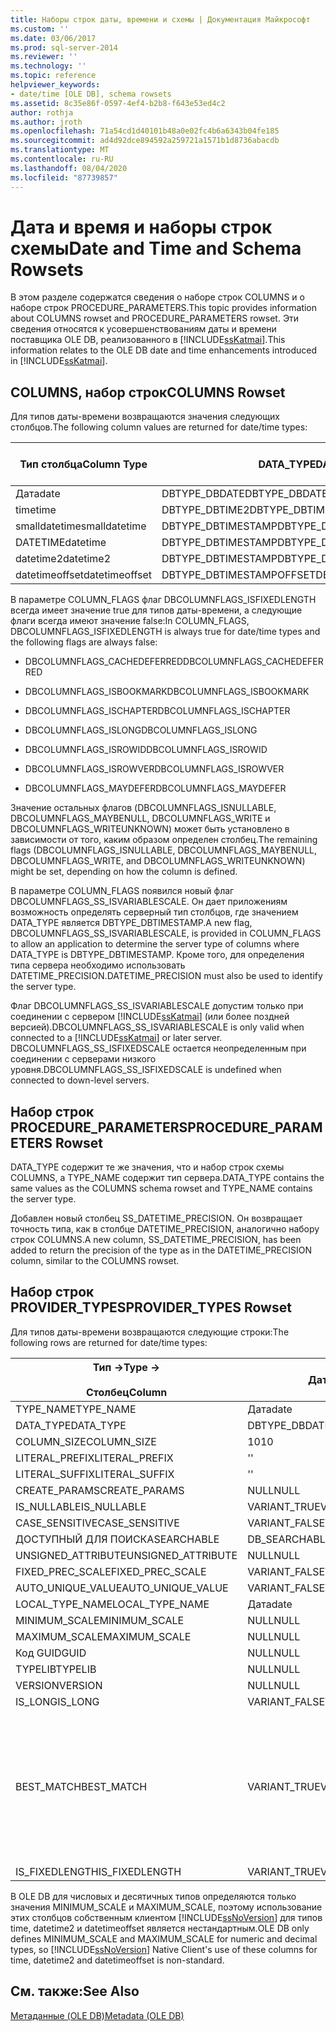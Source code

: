 ```yaml
---
title: Наборы строк даты, времени и схемы | Документация Майкрософт
ms.custom: ''
ms.date: 03/06/2017
ms.prod: sql-server-2014
ms.reviewer: ''
ms.technology: ''
ms.topic: reference
helpviewer_keywords:
- date/time [OLE DB], schema rowsets
ms.assetid: 8c35e86f-0597-4ef4-b2b8-f643e53ed4c2
author: rothja
ms.author: jroth
ms.openlocfilehash: 71a54cd1d40101b48a0e02fc4b6a6343b04fe185
ms.sourcegitcommit: ad4d92dce894592a259721a1571b1d8736abacdb
ms.translationtype: MT
ms.contentlocale: ru-RU
ms.lasthandoff: 08/04/2020
ms.locfileid: "87739857"
---
```

# <a name="date-and-time-and-schema-rowsets"></a><span data-ttu-id="da18d-102">Дата и время и наборы строк схемы</span><span class="sxs-lookup"><span data-stu-id="da18d-102">Date and Time and Schema Rowsets</span></span>
  <span data-ttu-id="da18d-103">В этом разделе содержатся сведения о наборе строк COLUMNS и о наборе строк PROCEDURE_PARAMETERS.</span><span class="sxs-lookup"><span data-stu-id="da18d-103">This topic provides information about COLUMNS rowset and PROCEDURE_PARAMETERS rowset.</span></span> <span data-ttu-id="da18d-104">Эти сведения относятся к усовершенствованиям даты и времени поставщика OLE DB, реализованного в [!INCLUDE[ssKatmai](../../includes/sskatmai-md.md)].</span><span class="sxs-lookup"><span data-stu-id="da18d-104">This information relates to the OLE DB date and time enhancements introduced in [!INCLUDE[ssKatmai](../../includes/sskatmai-md.md)].</span></span>  
  
## <a name="columns-rowset"></a><span data-ttu-id="da18d-105">COLUMNS, набор строк</span><span class="sxs-lookup"><span data-stu-id="da18d-105">COLUMNS Rowset</span></span>  
 <span data-ttu-id="da18d-106">Для типов даты-времени возвращаются значения следующих столбцов.</span><span class="sxs-lookup"><span data-stu-id="da18d-106">The following column values are returned for date/time types:</span></span>  
  
|<span data-ttu-id="da18d-107">Тип столбца</span><span class="sxs-lookup"><span data-stu-id="da18d-107">Column Type</span></span>|<span data-ttu-id="da18d-108">DATA_TYPE</span><span class="sxs-lookup"><span data-stu-id="da18d-108">DATA_TYPE</span></span>|<span data-ttu-id="da18d-109">COLUMN_FLAGS, DBCOLUMFLAGS_SS_ISVARIABLESCALE</span><span class="sxs-lookup"><span data-stu-id="da18d-109">COLUMN_FLAGS, DBCOLUMFLAGS_SS_ISVARIABLESCALE</span></span>|<span data-ttu-id="da18d-110">DATETIME_PRECISION</span><span class="sxs-lookup"><span data-stu-id="da18d-110">DATETIME_PRECISION</span></span>|  
|-----------------|----------------|------------------------------------------------------|-------------------------|  
|<span data-ttu-id="da18d-111">Дата</span><span class="sxs-lookup"><span data-stu-id="da18d-111">date</span></span>|<span data-ttu-id="da18d-112">DBTYPE_DBDATE</span><span class="sxs-lookup"><span data-stu-id="da18d-112">DBTYPE_DBDATE</span></span>|<span data-ttu-id="da18d-113">Очистить</span><span class="sxs-lookup"><span data-stu-id="da18d-113">Clear</span></span>|<span data-ttu-id="da18d-114">0</span><span class="sxs-lookup"><span data-stu-id="da18d-114">0</span></span>|  
|<span data-ttu-id="da18d-115">time</span><span class="sxs-lookup"><span data-stu-id="da18d-115">time</span></span>|<span data-ttu-id="da18d-116">DBTYPE_DBTIME2</span><span class="sxs-lookup"><span data-stu-id="da18d-116">DBTYPE_DBTIME2</span></span>|<span data-ttu-id="da18d-117">Присвойте параметру</span><span class="sxs-lookup"><span data-stu-id="da18d-117">Set</span></span>|<span data-ttu-id="da18d-118">0..7</span><span class="sxs-lookup"><span data-stu-id="da18d-118">0..7</span></span>|  
|<span data-ttu-id="da18d-119">smalldatetime</span><span class="sxs-lookup"><span data-stu-id="da18d-119">smalldatetime</span></span>|<span data-ttu-id="da18d-120">DBTYPE_DBTIMESTAMP</span><span class="sxs-lookup"><span data-stu-id="da18d-120">DBTYPE_DBTIMESTAMP</span></span>|<span data-ttu-id="da18d-121">Очистить</span><span class="sxs-lookup"><span data-stu-id="da18d-121">Clear</span></span>|<span data-ttu-id="da18d-122">0</span><span class="sxs-lookup"><span data-stu-id="da18d-122">0</span></span>|  
|<span data-ttu-id="da18d-123">DATETIME</span><span class="sxs-lookup"><span data-stu-id="da18d-123">datetime</span></span>|<span data-ttu-id="da18d-124">DBTYPE_DBTIMESTAMP</span><span class="sxs-lookup"><span data-stu-id="da18d-124">DBTYPE_DBTIMESTAMP</span></span>|<span data-ttu-id="da18d-125">Очистить</span><span class="sxs-lookup"><span data-stu-id="da18d-125">Clear</span></span>|<span data-ttu-id="da18d-126">3</span><span class="sxs-lookup"><span data-stu-id="da18d-126">3</span></span>|  
|<span data-ttu-id="da18d-127">datetime2</span><span class="sxs-lookup"><span data-stu-id="da18d-127">datetime2</span></span>|<span data-ttu-id="da18d-128">DBTYPE_DBTIMESTAMP</span><span class="sxs-lookup"><span data-stu-id="da18d-128">DBTYPE_DBTIMESTAMP</span></span>|<span data-ttu-id="da18d-129">Присвойте параметру</span><span class="sxs-lookup"><span data-stu-id="da18d-129">Set</span></span>|<span data-ttu-id="da18d-130">0..7</span><span class="sxs-lookup"><span data-stu-id="da18d-130">0..7</span></span>|  
|<span data-ttu-id="da18d-131">datetimeoffset</span><span class="sxs-lookup"><span data-stu-id="da18d-131">datetimeoffset</span></span>|<span data-ttu-id="da18d-132">DBTYPE_DBTIMESTAMPOFFSET</span><span class="sxs-lookup"><span data-stu-id="da18d-132">DBTYPE_DBTIMESTAMPOFFSET</span></span>|<span data-ttu-id="da18d-133">Присвойте параметру</span><span class="sxs-lookup"><span data-stu-id="da18d-133">Set</span></span>|<span data-ttu-id="da18d-134">0..7</span><span class="sxs-lookup"><span data-stu-id="da18d-134">0..7</span></span>|  
  
 <span data-ttu-id="da18d-135">В параметре COLUMN_FLAGS флаг DBCOLUMNFLAGS_ISFIXEDLENGTH всегда имеет значение true для типов даты-времени, а следующие флаги всегда имеют значение false:</span><span class="sxs-lookup"><span data-stu-id="da18d-135">In COLUMN_FLAGS, DBCOLUMNFLAGS_ISFIXEDLENGTH is always true for date/time types and the following flags are always false:</span></span>  
  
-   <span data-ttu-id="da18d-136">DBCOLUMNFLAGS_CACHEDEFERRED</span><span class="sxs-lookup"><span data-stu-id="da18d-136">DBCOLUMNFLAGS_CACHEDEFERRED</span></span>  
  
-   <span data-ttu-id="da18d-137">DBCOLUMNFLAGS_ISBOOKMARK</span><span class="sxs-lookup"><span data-stu-id="da18d-137">DBCOLUMNFLAGS_ISBOOKMARK</span></span>  
  
-   <span data-ttu-id="da18d-138">DBCOLUMNFLAGS_ISCHAPTER</span><span class="sxs-lookup"><span data-stu-id="da18d-138">DBCOLUMNFLAGS_ISCHAPTER</span></span>  
  
-   <span data-ttu-id="da18d-139">DBCOLUMNFLAGS_ISLONG</span><span class="sxs-lookup"><span data-stu-id="da18d-139">DBCOLUMNFLAGS_ISLONG</span></span>  
  
-   <span data-ttu-id="da18d-140">DBCOLUMNFLAGS_ISROWID</span><span class="sxs-lookup"><span data-stu-id="da18d-140">DBCOLUMNFLAGS_ISROWID</span></span>  
  
-   <span data-ttu-id="da18d-141">DBCOLUMNFLAGS_ISROWVER</span><span class="sxs-lookup"><span data-stu-id="da18d-141">DBCOLUMNFLAGS_ISROWVER</span></span>  
  
-   <span data-ttu-id="da18d-142">DBCOLUMNFLAGS_MAYDEFER</span><span class="sxs-lookup"><span data-stu-id="da18d-142">DBCOLUMNFLAGS_MAYDEFER</span></span>  
  
 <span data-ttu-id="da18d-143">Значение остальных флагов (DBCOLUMNFLAGS_ISNULLABLE, DBCOLUMNFLAGS_MAYBENULL, DBCOLUMNFLAGS_WRITE и DBCOLUMNFLAGS_WRITEUNKNOWN) может быть установлено в зависимости от того, каким образом определен столбец.</span><span class="sxs-lookup"><span data-stu-id="da18d-143">The remaining flags (DBCOLUMNFLAGS_ISNULLABLE, DBCOLUMNFLAGS_MAYBENULL, DBCOLUMNFLAGS_WRITE, and DBCOLUMNFLAGS_WRITEUNKNOWN) might be set, depending on how the column is defined.</span></span>  
  
 <span data-ttu-id="da18d-144">В параметре COLUMN_FLAGS появился новый флаг DBCOLUMNFLAGS_SS_ISVARIABLESCALE. Он дает приложениям возможность определять серверный тип столбцов, где значением DATA_TYPE является DBTYPE_DBTIMESTAMP.</span><span class="sxs-lookup"><span data-stu-id="da18d-144">A new flag, DBCOLUMNFLAGS_SS_ISVARIABLESCALE, is provided in COLUMN_FLAGS to allow an application to determine the server type of columns where DATA_TYPE is DBTYPE_DBTIMESTAMP.</span></span> <span data-ttu-id="da18d-145">Кроме того, для определения типа сервера необходимо использовать DATETIME_PRECISION.</span><span class="sxs-lookup"><span data-stu-id="da18d-145">DATETIME_PRECISION must also be used to identify the server type.</span></span>  
  
 <span data-ttu-id="da18d-146">Флаг DBCOLUMNFLAGS_SS_ISVARIABLESCALE допустим только при соединении с сервером [!INCLUDE[ssKatmai](../../includes/sskatmai-md.md)] (или более поздней версией).</span><span class="sxs-lookup"><span data-stu-id="da18d-146">DBCOLUMNFLAGS_SS_ISVARIABLESCALE is only valid when connected to a [!INCLUDE[ssKatmai](../../includes/sskatmai-md.md)] or later server.</span></span> <span data-ttu-id="da18d-147">DBCOLUMNFLAGS_SS_ISFIXEDSCALE остается неопределенным при соединении с серверами низкого уровня.</span><span class="sxs-lookup"><span data-stu-id="da18d-147">DBCOLUMNFLAGS_SS_ISFIXEDSCALE is undefined when connected to down-level servers.</span></span>  
  
## <a name="procedure_parameters-rowset"></a><span data-ttu-id="da18d-148">Набор строк PROCEDURE_PARAMETERS</span><span class="sxs-lookup"><span data-stu-id="da18d-148">PROCEDURE_PARAMETERS Rowset</span></span>  
 <span data-ttu-id="da18d-149">DATA_TYPE содержит те же значения, что и набор строк схемы COLUMNS, а TYPE_NAME содержит тип сервера.</span><span class="sxs-lookup"><span data-stu-id="da18d-149">DATA_TYPE contains the same values as the COLUMNS schema rowset and TYPE_NAME contains the server type.</span></span>  
  
 <span data-ttu-id="da18d-150">Добавлен новый столбец SS_DATETIME_PRECISION. Он возвращает точность типа, как в столбце DATETIME_PRECISION, аналогично набору строк COLUMNS.</span><span class="sxs-lookup"><span data-stu-id="da18d-150">A new column, SS_DATETIME_PRECISION, has been added to return the precision of the type as in the DATETIME_PRECISION column, similar to the COLUMNS rowset.</span></span>  
  
## <a name="provider_types-rowset"></a><span data-ttu-id="da18d-151">Набор строк PROVIDER_TYPES</span><span class="sxs-lookup"><span data-stu-id="da18d-151">PROVIDER_TYPES Rowset</span></span>  
 <span data-ttu-id="da18d-152">Для типов даты-времени возвращаются следующие строки:</span><span class="sxs-lookup"><span data-stu-id="da18d-152">The following rows are returned for date/time types:</span></span>  
  
|<span data-ttu-id="da18d-153">Тип -></span><span class="sxs-lookup"><span data-stu-id="da18d-153">Type -></span></span><br /><br /> <span data-ttu-id="da18d-154">Столбец</span><span class="sxs-lookup"><span data-stu-id="da18d-154">Column</span></span>|<span data-ttu-id="da18d-155">Дата</span><span class="sxs-lookup"><span data-stu-id="da18d-155">date</span></span>|<span data-ttu-id="da18d-156">time</span><span class="sxs-lookup"><span data-stu-id="da18d-156">time</span></span>|<span data-ttu-id="da18d-157">smalldatetime</span><span class="sxs-lookup"><span data-stu-id="da18d-157">smalldatetime</span></span>|<span data-ttu-id="da18d-158">DATETIME</span><span class="sxs-lookup"><span data-stu-id="da18d-158">datetime</span></span>|<span data-ttu-id="da18d-159">datetime2</span><span class="sxs-lookup"><span data-stu-id="da18d-159">datetime2</span></span>|<span data-ttu-id="da18d-160">datetimeoffset</span><span class="sxs-lookup"><span data-stu-id="da18d-160">datetimeoffset</span></span>|  
|--------------------------|----------|----------|-------------------|--------------|---------------|--------------------|  
|<span data-ttu-id="da18d-161">TYPE_NAME</span><span class="sxs-lookup"><span data-stu-id="da18d-161">TYPE_NAME</span></span>|<span data-ttu-id="da18d-162">Дата</span><span class="sxs-lookup"><span data-stu-id="da18d-162">date</span></span>|<span data-ttu-id="da18d-163">time</span><span class="sxs-lookup"><span data-stu-id="da18d-163">time</span></span>|<span data-ttu-id="da18d-164">smalldatetime</span><span class="sxs-lookup"><span data-stu-id="da18d-164">smalldatetime</span></span>|<span data-ttu-id="da18d-165">DATETIME</span><span class="sxs-lookup"><span data-stu-id="da18d-165">datetime</span></span>|<span data-ttu-id="da18d-166">datetime2</span><span class="sxs-lookup"><span data-stu-id="da18d-166">datetime2</span></span>|<span data-ttu-id="da18d-167">datetimeoffset</span><span class="sxs-lookup"><span data-stu-id="da18d-167">datetimeoffset</span></span>|  
|<span data-ttu-id="da18d-168">DATA_TYPE</span><span class="sxs-lookup"><span data-stu-id="da18d-168">DATA_TYPE</span></span>|<span data-ttu-id="da18d-169">DBTYPE_DBDATE</span><span class="sxs-lookup"><span data-stu-id="da18d-169">DBTYPE_DBDATE</span></span>|<span data-ttu-id="da18d-170">DBTYPE_DBTIME2</span><span class="sxs-lookup"><span data-stu-id="da18d-170">DBTYPE_DBTIME2</span></span>|<span data-ttu-id="da18d-171">DBTYPE_DBTIMESTAMP</span><span class="sxs-lookup"><span data-stu-id="da18d-171">DBTYPE_DBTIMESTAMP</span></span>|<span data-ttu-id="da18d-172">DBTYPE_DBTIMESTAMP</span><span class="sxs-lookup"><span data-stu-id="da18d-172">DBTYPE_DBTIMESTAMP</span></span>|<span data-ttu-id="da18d-173">DBTYPE_DBTIMESTAMP</span><span class="sxs-lookup"><span data-stu-id="da18d-173">DBTYPE_DBTIMESTAMP</span></span>|<span data-ttu-id="da18d-174">DBTYPE_DBTIMESTAMPOFFSET</span><span class="sxs-lookup"><span data-stu-id="da18d-174">DBTYPE_DBTIMESTAMPOFFSET</span></span>|  
|<span data-ttu-id="da18d-175">COLUMN_SIZE</span><span class="sxs-lookup"><span data-stu-id="da18d-175">COLUMN_SIZE</span></span>|<span data-ttu-id="da18d-176">10</span><span class="sxs-lookup"><span data-stu-id="da18d-176">10</span></span>|<span data-ttu-id="da18d-177">16</span><span class="sxs-lookup"><span data-stu-id="da18d-177">16</span></span>|<span data-ttu-id="da18d-178">16</span><span class="sxs-lookup"><span data-stu-id="da18d-178">16</span></span>|<span data-ttu-id="da18d-179">23</span><span class="sxs-lookup"><span data-stu-id="da18d-179">23</span></span>|<span data-ttu-id="da18d-180">27</span><span class="sxs-lookup"><span data-stu-id="da18d-180">27</span></span>|<span data-ttu-id="da18d-181">34</span><span class="sxs-lookup"><span data-stu-id="da18d-181">34</span></span>|  
|<span data-ttu-id="da18d-182">LITERAL_PREFIX</span><span class="sxs-lookup"><span data-stu-id="da18d-182">LITERAL_PREFIX</span></span>|<span data-ttu-id="da18d-183">'</span><span class="sxs-lookup"><span data-stu-id="da18d-183">'</span></span>|<span data-ttu-id="da18d-184">'</span><span class="sxs-lookup"><span data-stu-id="da18d-184">'</span></span>|<span data-ttu-id="da18d-185">'</span><span class="sxs-lookup"><span data-stu-id="da18d-185">'</span></span>|<span data-ttu-id="da18d-186">'</span><span class="sxs-lookup"><span data-stu-id="da18d-186">'</span></span>|<span data-ttu-id="da18d-187">'</span><span class="sxs-lookup"><span data-stu-id="da18d-187">'</span></span>|<span data-ttu-id="da18d-188">'</span><span class="sxs-lookup"><span data-stu-id="da18d-188">'</span></span>|  
|<span data-ttu-id="da18d-189">LITERAL_SUFFIX</span><span class="sxs-lookup"><span data-stu-id="da18d-189">LITERAL_SUFFIX</span></span>|<span data-ttu-id="da18d-190">'</span><span class="sxs-lookup"><span data-stu-id="da18d-190">'</span></span>|<span data-ttu-id="da18d-191">'</span><span class="sxs-lookup"><span data-stu-id="da18d-191">'</span></span>|<span data-ttu-id="da18d-192">'</span><span class="sxs-lookup"><span data-stu-id="da18d-192">'</span></span>|<span data-ttu-id="da18d-193">'</span><span class="sxs-lookup"><span data-stu-id="da18d-193">'</span></span>|<span data-ttu-id="da18d-194">'</span><span class="sxs-lookup"><span data-stu-id="da18d-194">'</span></span>|<span data-ttu-id="da18d-195">'</span><span class="sxs-lookup"><span data-stu-id="da18d-195">'</span></span>|  
|<span data-ttu-id="da18d-196">CREATE_PARAMS</span><span class="sxs-lookup"><span data-stu-id="da18d-196">CREATE_PARAMS</span></span>|<span data-ttu-id="da18d-197">NULL</span><span class="sxs-lookup"><span data-stu-id="da18d-197">NULL</span></span>|<span data-ttu-id="da18d-198">scale</span><span class="sxs-lookup"><span data-stu-id="da18d-198">scale</span></span>|<span data-ttu-id="da18d-199">NULL</span><span class="sxs-lookup"><span data-stu-id="da18d-199">NULL</span></span>|<span data-ttu-id="da18d-200">NULL</span><span class="sxs-lookup"><span data-stu-id="da18d-200">NULL</span></span>|<span data-ttu-id="da18d-201">scale</span><span class="sxs-lookup"><span data-stu-id="da18d-201">scale</span></span>|<span data-ttu-id="da18d-202">scale</span><span class="sxs-lookup"><span data-stu-id="da18d-202">scale</span></span>|  
|<span data-ttu-id="da18d-203">IS_NULLABLE</span><span class="sxs-lookup"><span data-stu-id="da18d-203">IS_NULLABLE</span></span>|<span data-ttu-id="da18d-204">VARIANT_TRUE</span><span class="sxs-lookup"><span data-stu-id="da18d-204">VARIANT_TRUE</span></span>|<span data-ttu-id="da18d-205">VARIANT_TRUE</span><span class="sxs-lookup"><span data-stu-id="da18d-205">VARIANT_TRUE</span></span>|<span data-ttu-id="da18d-206">VARIANT_TRUE</span><span class="sxs-lookup"><span data-stu-id="da18d-206">VARIANT_TRUE</span></span>|<span data-ttu-id="da18d-207">VARIANT_TRUE</span><span class="sxs-lookup"><span data-stu-id="da18d-207">VARIANT_TRUE</span></span>|<span data-ttu-id="da18d-208">VARIANT_TRUE</span><span class="sxs-lookup"><span data-stu-id="da18d-208">VARIANT_TRUE</span></span>|<span data-ttu-id="da18d-209">VARIANT_TRUE</span><span class="sxs-lookup"><span data-stu-id="da18d-209">VARIANT_TRUE</span></span>|  
|<span data-ttu-id="da18d-210">CASE_SENSITIVE</span><span class="sxs-lookup"><span data-stu-id="da18d-210">CASE_SENSITIVE</span></span>|<span data-ttu-id="da18d-211">VARIANT_FALSE</span><span class="sxs-lookup"><span data-stu-id="da18d-211">VARIANT_FALSE</span></span>|<span data-ttu-id="da18d-212">VARIANT_FALSE</span><span class="sxs-lookup"><span data-stu-id="da18d-212">VARIANT_FALSE</span></span>|<span data-ttu-id="da18d-213">VARIANT_FALSE</span><span class="sxs-lookup"><span data-stu-id="da18d-213">VARIANT_FALSE</span></span>|<span data-ttu-id="da18d-214">VARIANT_FALSE</span><span class="sxs-lookup"><span data-stu-id="da18d-214">VARIANT_FALSE</span></span>|<span data-ttu-id="da18d-215">VARIANT_FALSE</span><span class="sxs-lookup"><span data-stu-id="da18d-215">VARIANT_FALSE</span></span>|<span data-ttu-id="da18d-216">VARIANT_FALSE</span><span class="sxs-lookup"><span data-stu-id="da18d-216">VARIANT_FALSE</span></span>|  
|<span data-ttu-id="da18d-217">ДОСТУПНЫЙ ДЛЯ ПОИСКА</span><span class="sxs-lookup"><span data-stu-id="da18d-217">SEARCHABLE</span></span>|<span data-ttu-id="da18d-218">DB_SEARCHABLE</span><span class="sxs-lookup"><span data-stu-id="da18d-218">DB_SEARCHABLE</span></span>|<span data-ttu-id="da18d-219">DB_SEARCHABLE</span><span class="sxs-lookup"><span data-stu-id="da18d-219">DB_SEARCHABLE</span></span>|<span data-ttu-id="da18d-220">DB_SEARCHABLE</span><span class="sxs-lookup"><span data-stu-id="da18d-220">DB_SEARCHABLE</span></span>|<span data-ttu-id="da18d-221">DB_SEARCHABLE</span><span class="sxs-lookup"><span data-stu-id="da18d-221">DB_SEARCHABLE</span></span>|<span data-ttu-id="da18d-222">DB_SEARCHABLE</span><span class="sxs-lookup"><span data-stu-id="da18d-222">DB_SEARCHABLE</span></span>|<span data-ttu-id="da18d-223">DB_SEARCHABLE</span><span class="sxs-lookup"><span data-stu-id="da18d-223">DB_SEARCHABLE</span></span>|  
|<span data-ttu-id="da18d-224">UNSIGNED_ATTRIBUTE</span><span class="sxs-lookup"><span data-stu-id="da18d-224">UNSIGNED_ATTRIBUTE</span></span>|<span data-ttu-id="da18d-225">NULL</span><span class="sxs-lookup"><span data-stu-id="da18d-225">NULL</span></span>|<span data-ttu-id="da18d-226">NULL</span><span class="sxs-lookup"><span data-stu-id="da18d-226">NULL</span></span>|<span data-ttu-id="da18d-227">NULL</span><span class="sxs-lookup"><span data-stu-id="da18d-227">NULL</span></span>|<span data-ttu-id="da18d-228">NULL</span><span class="sxs-lookup"><span data-stu-id="da18d-228">NULL</span></span>|<span data-ttu-id="da18d-229">NULL</span><span class="sxs-lookup"><span data-stu-id="da18d-229">NULL</span></span>|<span data-ttu-id="da18d-230">NULL</span><span class="sxs-lookup"><span data-stu-id="da18d-230">NULL</span></span>|  
|<span data-ttu-id="da18d-231">FIXED_PREC_SCALE</span><span class="sxs-lookup"><span data-stu-id="da18d-231">FIXED_PREC_SCALE</span></span>|<span data-ttu-id="da18d-232">VARIANT_FALSE</span><span class="sxs-lookup"><span data-stu-id="da18d-232">VARIANT_FALSE</span></span>|<span data-ttu-id="da18d-233">VARIANT_FALSE</span><span class="sxs-lookup"><span data-stu-id="da18d-233">VARIANT_FALSE</span></span>|<span data-ttu-id="da18d-234">VARIANT_FALSE</span><span class="sxs-lookup"><span data-stu-id="da18d-234">VARIANT_FALSE</span></span>|<span data-ttu-id="da18d-235">VARIANT_FALSE</span><span class="sxs-lookup"><span data-stu-id="da18d-235">VARIANT_FALSE</span></span>|<span data-ttu-id="da18d-236">VARIANT_FALSE</span><span class="sxs-lookup"><span data-stu-id="da18d-236">VARIANT_FALSE</span></span>|<span data-ttu-id="da18d-237">VARIANT_FALSE</span><span class="sxs-lookup"><span data-stu-id="da18d-237">VARIANT_FALSE</span></span>|  
|<span data-ttu-id="da18d-238">AUTO_UNIQUE_VALUE</span><span class="sxs-lookup"><span data-stu-id="da18d-238">AUTO_UNIQUE_VALUE</span></span>|<span data-ttu-id="da18d-239">VARIANT_FALSE</span><span class="sxs-lookup"><span data-stu-id="da18d-239">VARIANT_FALSE</span></span>|<span data-ttu-id="da18d-240">VARIANT_FALSE</span><span class="sxs-lookup"><span data-stu-id="da18d-240">VARIANT_FALSE</span></span>|<span data-ttu-id="da18d-241">VARIANT_FALSE</span><span class="sxs-lookup"><span data-stu-id="da18d-241">VARIANT_FALSE</span></span>|<span data-ttu-id="da18d-242">VARIANT_FALSE</span><span class="sxs-lookup"><span data-stu-id="da18d-242">VARIANT_FALSE</span></span>|<span data-ttu-id="da18d-243">VARIANT_FALSE</span><span class="sxs-lookup"><span data-stu-id="da18d-243">VARIANT_FALSE</span></span>|<span data-ttu-id="da18d-244">VARIANT_FALSE</span><span class="sxs-lookup"><span data-stu-id="da18d-244">VARIANT_FALSE</span></span>|  
|<span data-ttu-id="da18d-245">LOCAL_TYPE_NAME</span><span class="sxs-lookup"><span data-stu-id="da18d-245">LOCAL_TYPE_NAME</span></span>|<span data-ttu-id="da18d-246">Дата</span><span class="sxs-lookup"><span data-stu-id="da18d-246">date</span></span>|<span data-ttu-id="da18d-247">time</span><span class="sxs-lookup"><span data-stu-id="da18d-247">time</span></span>|<span data-ttu-id="da18d-248">smalldatetime</span><span class="sxs-lookup"><span data-stu-id="da18d-248">smalldatetime</span></span>|<span data-ttu-id="da18d-249">DATETIME</span><span class="sxs-lookup"><span data-stu-id="da18d-249">datetime</span></span>|<span data-ttu-id="da18d-250">datetime2</span><span class="sxs-lookup"><span data-stu-id="da18d-250">datetime2</span></span>|<span data-ttu-id="da18d-251">datetimeoffset</span><span class="sxs-lookup"><span data-stu-id="da18d-251">datetimeoffset</span></span>|  
|<span data-ttu-id="da18d-252">MINIMUM_SCALE</span><span class="sxs-lookup"><span data-stu-id="da18d-252">MINIMUM_SCALE</span></span>|<span data-ttu-id="da18d-253">NULL</span><span class="sxs-lookup"><span data-stu-id="da18d-253">NULL</span></span>|<span data-ttu-id="da18d-254">0</span><span class="sxs-lookup"><span data-stu-id="da18d-254">0</span></span>|<span data-ttu-id="da18d-255">NULL</span><span class="sxs-lookup"><span data-stu-id="da18d-255">NULL</span></span>|<span data-ttu-id="da18d-256">NULL</span><span class="sxs-lookup"><span data-stu-id="da18d-256">NULL</span></span>|<span data-ttu-id="da18d-257">0</span><span class="sxs-lookup"><span data-stu-id="da18d-257">0</span></span>|<span data-ttu-id="da18d-258">0</span><span class="sxs-lookup"><span data-stu-id="da18d-258">0</span></span>|  
|<span data-ttu-id="da18d-259">MAXIMUM_SCALE</span><span class="sxs-lookup"><span data-stu-id="da18d-259">MAXIMUM_SCALE</span></span>|<span data-ttu-id="da18d-260">NULL</span><span class="sxs-lookup"><span data-stu-id="da18d-260">NULL</span></span>|<span data-ttu-id="da18d-261">7</span><span class="sxs-lookup"><span data-stu-id="da18d-261">7</span></span>|<span data-ttu-id="da18d-262">NULL</span><span class="sxs-lookup"><span data-stu-id="da18d-262">NULL</span></span>|<span data-ttu-id="da18d-263">NULL</span><span class="sxs-lookup"><span data-stu-id="da18d-263">NULL</span></span>|<span data-ttu-id="da18d-264">7</span><span class="sxs-lookup"><span data-stu-id="da18d-264">7</span></span>|<span data-ttu-id="da18d-265">7</span><span class="sxs-lookup"><span data-stu-id="da18d-265">7</span></span>|  
|<span data-ttu-id="da18d-266">Код GUID</span><span class="sxs-lookup"><span data-stu-id="da18d-266">GUID</span></span>|<span data-ttu-id="da18d-267">NULL</span><span class="sxs-lookup"><span data-stu-id="da18d-267">NULL</span></span>|<span data-ttu-id="da18d-268">NULL</span><span class="sxs-lookup"><span data-stu-id="da18d-268">NULL</span></span>|<span data-ttu-id="da18d-269">NULL</span><span class="sxs-lookup"><span data-stu-id="da18d-269">NULL</span></span>|<span data-ttu-id="da18d-270">NULL</span><span class="sxs-lookup"><span data-stu-id="da18d-270">NULL</span></span>|<span data-ttu-id="da18d-271">NULL</span><span class="sxs-lookup"><span data-stu-id="da18d-271">NULL</span></span>|<span data-ttu-id="da18d-272">NULL</span><span class="sxs-lookup"><span data-stu-id="da18d-272">NULL</span></span>|  
|<span data-ttu-id="da18d-273">TYPELIB</span><span class="sxs-lookup"><span data-stu-id="da18d-273">TYPELIB</span></span>|<span data-ttu-id="da18d-274">NULL</span><span class="sxs-lookup"><span data-stu-id="da18d-274">NULL</span></span>|<span data-ttu-id="da18d-275">NULL</span><span class="sxs-lookup"><span data-stu-id="da18d-275">NULL</span></span>|<span data-ttu-id="da18d-276">NULL</span><span class="sxs-lookup"><span data-stu-id="da18d-276">NULL</span></span>|<span data-ttu-id="da18d-277">NULL</span><span class="sxs-lookup"><span data-stu-id="da18d-277">NULL</span></span>|<span data-ttu-id="da18d-278">NULL</span><span class="sxs-lookup"><span data-stu-id="da18d-278">NULL</span></span>|<span data-ttu-id="da18d-279">NULL</span><span class="sxs-lookup"><span data-stu-id="da18d-279">NULL</span></span>|  
|<span data-ttu-id="da18d-280">VERSION</span><span class="sxs-lookup"><span data-stu-id="da18d-280">VERSION</span></span>|<span data-ttu-id="da18d-281">NULL</span><span class="sxs-lookup"><span data-stu-id="da18d-281">NULL</span></span>|<span data-ttu-id="da18d-282">NULL</span><span class="sxs-lookup"><span data-stu-id="da18d-282">NULL</span></span>|<span data-ttu-id="da18d-283">NULL</span><span class="sxs-lookup"><span data-stu-id="da18d-283">NULL</span></span>|<span data-ttu-id="da18d-284">NULL</span><span class="sxs-lookup"><span data-stu-id="da18d-284">NULL</span></span>|<span data-ttu-id="da18d-285">NULL</span><span class="sxs-lookup"><span data-stu-id="da18d-285">NULL</span></span>|<span data-ttu-id="da18d-286">NULL</span><span class="sxs-lookup"><span data-stu-id="da18d-286">NULL</span></span>|  
|<span data-ttu-id="da18d-287">IS_LONG</span><span class="sxs-lookup"><span data-stu-id="da18d-287">IS_LONG</span></span>|<span data-ttu-id="da18d-288">VARIANT_FALSE</span><span class="sxs-lookup"><span data-stu-id="da18d-288">VARIANT_FALSE</span></span>|<span data-ttu-id="da18d-289">VARIANT_FALSE</span><span class="sxs-lookup"><span data-stu-id="da18d-289">VARIANT_FALSE</span></span>|<span data-ttu-id="da18d-290">VARIANT_FALSE</span><span class="sxs-lookup"><span data-stu-id="da18d-290">VARIANT_FALSE</span></span>|<span data-ttu-id="da18d-291">VARIANT_FALSE</span><span class="sxs-lookup"><span data-stu-id="da18d-291">VARIANT_FALSE</span></span>|<span data-ttu-id="da18d-292">VARIANT_FALSE</span><span class="sxs-lookup"><span data-stu-id="da18d-292">VARIANT_FALSE</span></span>|<span data-ttu-id="da18d-293">VARIANT_FALSE</span><span class="sxs-lookup"><span data-stu-id="da18d-293">VARIANT_FALSE</span></span>|  
|<span data-ttu-id="da18d-294">BEST_MATCH</span><span class="sxs-lookup"><span data-stu-id="da18d-294">BEST_MATCH</span></span>|<span data-ttu-id="da18d-295">VARIANT_TRUE</span><span class="sxs-lookup"><span data-stu-id="da18d-295">VARIANT_TRUE</span></span>|<span data-ttu-id="da18d-296">VARIANT_TRUE</span><span class="sxs-lookup"><span data-stu-id="da18d-296">VARIANT_TRUE</span></span>|<span data-ttu-id="da18d-297">VARIANT_TRUE</span><span class="sxs-lookup"><span data-stu-id="da18d-297">VARIANT_TRUE</span></span>|<span data-ttu-id="da18d-298">VARIANT_TRUE, если только не выполняется одно из следующих условий.</span><span class="sxs-lookup"><span data-stu-id="da18d-298">VARIANT_TRUE unless one of the following is true:</span></span><br /><br /> <span data-ttu-id="da18d-299">— Клиент, подключенный к серверу нижнего уровня.</span><span class="sxs-lookup"><span data-stu-id="da18d-299">-   Is client connected to a down-level server.</span></span><br /><span data-ttu-id="da18d-300">— Свойство соединения с совместимостью типов данных задает уровень совместимости, равный 80.</span><span class="sxs-lookup"><span data-stu-id="da18d-300">-   The data type compatibility connection property specifies a compatibility level that equals 80.</span></span>|<span data-ttu-id="da18d-301">VARIANT_TRUE, если только не выполняется одно из следующих условий.</span><span class="sxs-lookup"><span data-stu-id="da18d-301">VARIANT_TRUE unless one of the following is true:</span></span><br /><br /> <span data-ttu-id="da18d-302">— Клиент, подключенный к серверу нижнего уровня.</span><span class="sxs-lookup"><span data-stu-id="da18d-302">-   Is client connected to a down-level server.</span></span><br /><span data-ttu-id="da18d-303">— Свойство соединения с совместимостью типов данных задает уровень совместимости, равный 80.</span><span class="sxs-lookup"><span data-stu-id="da18d-303">-   The data type compatibility connection property specifies a compatibility level that equals 80.</span></span>|<span data-ttu-id="da18d-304">VARIANT_TRUE</span><span class="sxs-lookup"><span data-stu-id="da18d-304">VARIANT_TRUE</span></span>|  
|<span data-ttu-id="da18d-305">IS_FIXEDLENGTH</span><span class="sxs-lookup"><span data-stu-id="da18d-305">IS_FIXEDLENGTH</span></span>|<span data-ttu-id="da18d-306">VARIANT_TRUE</span><span class="sxs-lookup"><span data-stu-id="da18d-306">VARIANT_TRUE</span></span>|<span data-ttu-id="da18d-307">VARIANT_TRUE</span><span class="sxs-lookup"><span data-stu-id="da18d-307">VARIANT_TRUE</span></span>|<span data-ttu-id="da18d-308">VARIANT_TRUE</span><span class="sxs-lookup"><span data-stu-id="da18d-308">VARIANT_TRUE</span></span>|<span data-ttu-id="da18d-309">VARIANT_TRUE</span><span class="sxs-lookup"><span data-stu-id="da18d-309">VARIANT_TRUE</span></span>|<span data-ttu-id="da18d-310">VARIANT_TRUE</span><span class="sxs-lookup"><span data-stu-id="da18d-310">VARIANT_TRUE</span></span>|<span data-ttu-id="da18d-311">VARIANT_TRUE</span><span class="sxs-lookup"><span data-stu-id="da18d-311">VARIANT_TRUE</span></span>|  
  
 <span data-ttu-id="da18d-312">В OLE DB для числовых и десятичных типов определяются только значения MINIMUM_SCALE и MAXIMUM_SCALE, поэтому использование этих столбцов собственным клиентом [!INCLUDE[ssNoVersion](../../includes/ssnoversion-md.md)] для типов time, datetime2 и datetimeoffset является нестандартным.</span><span class="sxs-lookup"><span data-stu-id="da18d-312">OLE DB only defines MINIMUM_SCALE and MAXIMUM_SCALE for numeric and decimal types, so [!INCLUDE[ssNoVersion](../../includes/ssnoversion-md.md)] Native Client's use of these columns for time, datetime2 and datetimeoffset is non-standard.</span></span>  
  
## <a name="see-also"></a><span data-ttu-id="da18d-313">См. также:</span><span class="sxs-lookup"><span data-stu-id="da18d-313">See Also</span></span>  
 [<span data-ttu-id="da18d-314">Метаданные (OLE DB)</span><span class="sxs-lookup"><span data-stu-id="da18d-314">Metadata &#40;OLE DB&#41;</span></span>](../../database-engine/dev-guide/metadata-ole-db.md)  
  
  
